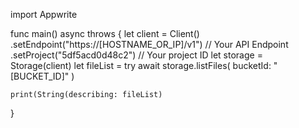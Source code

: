 import Appwrite

func main() async throws {
    let client = Client()
      .setEndpoint("https://[HOSTNAME_OR_IP]/v1") // Your API Endpoint
      .setProject("5df5acd0d48c2") // Your project ID
    let storage = Storage(client)
    let fileList = try await storage.listFiles(
        bucketId: "[BUCKET_ID]"
    )

    print(String(describing: fileList)
}
